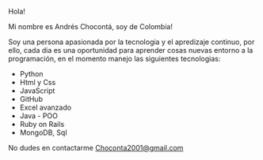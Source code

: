 Hola! 

Mi nombre es Andrés Chocontá, soy de Colombia!

Soy una persona apasionada por la tecnologia y el apredizaje continuo, por ello,
cada dia es una oportunidad para aprender cosas nuevas entorno a la programación,
en el momento manejo las siguientes tecnologias:

- Python
- Html y Css
- JavaScript
- GitHub
- Excel avanzado
- Java - POO
- Ruby on Rails
- MongoDB, Sql

No dudes en contactarme Choconta2001@gmail.com
